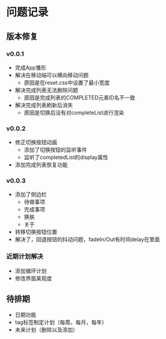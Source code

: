 # 问题记录

## 版本修复

### v0.0.1
- 完成App雏形
- 解决在移动端可以横向移动问题
    - 原因是在reset.css中设置了最小宽度
- 解决完成列表无法删除问题
    - 原因是完成列表的COMPLETED元素ID名不一致
- 解决完成列表刷新后消失
    - 原因是切换后没有对completeList进行渲染

### v0.0.2
- 修正切换按钮动画
    - 添加了切换按钮的监听事件
    - 监听了completedList的display属性
- 添加完成列表恢复功能

### v0.0.3
- 添加了侧边栏
    - 待做事项
    - 完成事项
    - 换肤
    - 关于
- 转移切换按钮位置
- 解决了，回退按钮的抖动问题，fadeIn/Out有时间delay在里面
    
### 近期计划解决
- 添加循环计划
- 修改界面美观度

## 待排期
- 日期功能
- tag标签制定计划（每周，每月，每年）
- 未来计划（删除以及添加）
